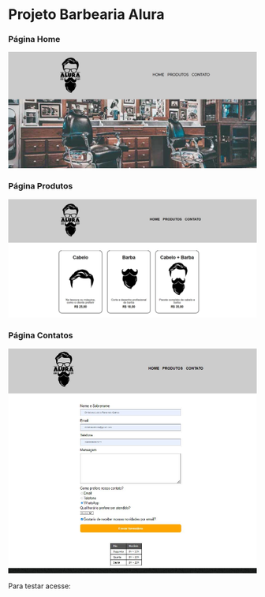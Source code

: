 # Projeto Barbearia Alura 


### Página Home

<p align="center" >
     <img src="https://github.com/christianagomes/projeto-barbearia-alura/blob/main/imagens/home.JPG">
</p>

### Página Produtos

<p align="center" >
     <img src="https://github.com/christianagomes/projeto-barbearia-alura/blob/main/imagens/produtos.JPG">
</p>

### Página Contatos

<p align="center" >
     <img src="https://github.com/christianagomes/projeto-barbearia-alura/blob/main/imagens/contato.JPG">
</p>

Para testar acesse:
